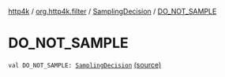 [http4k](../../index.md) / [org.http4k.filter](../index.md) / [SamplingDecision](index.md) / [DO_NOT_SAMPLE](./-d-o_-n-o-t_-s-a-m-p-l-e.md)

# DO_NOT_SAMPLE

`val DO_NOT_SAMPLE: `[`SamplingDecision`](index.md) [(source)](https://github.com/http4k/http4k/blob/master/http4k-core/src/main/kotlin/org/http4k/filter/ZipkinTraces.kt#L29)